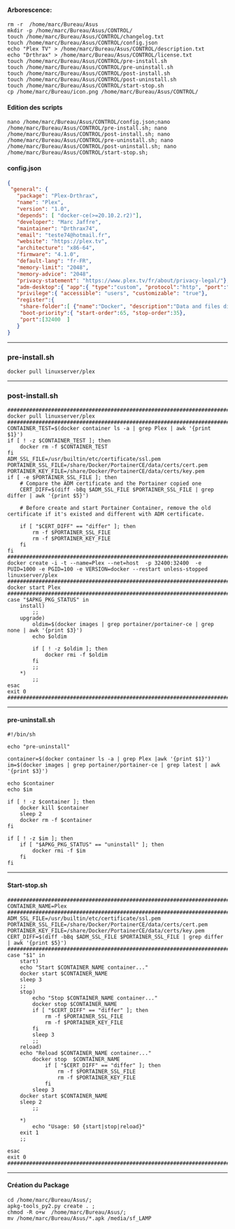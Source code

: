 
#### Arborescence:
````console
rm -r  /home/marc/Bureau/Asus
mkdir -p /home/marc/Bureau/Asus/CONTROL/
touch /home/marc/Bureau/Asus/CONTROL/changelog.txt
touch /home/marc/Bureau/Asus/CONTROL/config.json
echo "Plex TV" > /home/marc/Bureau/Asus/CONTROL/description.txt
echo "Drthrax" > /home/marc/Bureau/Asus/CONTROL/license.txt
touch /home/marc/Bureau/Asus/CONTROL/pre-install.sh
touch /home/marc/Bureau/Asus/CONTROL/pre-uninstall.sh
touch /home/marc/Bureau/Asus/CONTROL/post-install.sh
touch /home/marc/Bureau/Asus/CONTROL/post-uninstall.sh
touch /home/marc/Bureau/Asus/CONTROL/start-stop.sh
cp /home/marc/Bureau/icon.png /home/marc/Bureau/Asus/CONTROL/
````

#### Edition des scripts
````console
nano /home/marc/Bureau/Asus/CONTROL/config.json;nano /home/marc/Bureau/Asus/CONTROL/pre-install.sh; nano /home/marc/Bureau/Asus/CONTROL/post-install.sh; nano /home/marc/Bureau/Asus/CONTROL/pre-uninstall.sh; nano /home/marc/Bureau/Asus/CONTROL/post-uninstall.sh; nano /home/marc/Bureau/Asus/CONTROL/start-stop.sh;
````


#### config.json
````json
{
 "general": {
   "package": "Plex-Drthrax",
   "name": "Plex",
   "version": "1.0",
   "depends": [ "docker-ce(>=20.10.2.r2)"],
   "developer": "Marc Jaffre",
   "maintainer": "Drthrax74",
   "email": "teste74@hotmail.fr",
   "website": "https://plex.tv",
   "architecture": "x86-64",
   "firmware": "4.1.0",
   "default-lang": "fr-FR",
   "memory-limit": "2048",
   "memory-advice": "2048",
   "privacy-statement": "https://www.plex.tv/fr/about/privacy-legal/"},
   "adm-desktop":{ "app":{ "type":"custom", "protocol":"http", "port":"32400", "url": "/web"}},
   "privilege":{ "accessible": "users", "customizable": "true"},
   "register":{
   	"share-folder":[ {"name":"Docker", "description":"Data and files directory for Docker Apps"} ],
   	"boot-priority":{ "start-order":65, "stop-order":35},
	"port":[32400  ]
   }
}
````









----------------------------------------------------------------------------------------------------------------------------------------------------------
### pre-install.sh
````console
docker pull linuxserver/plex
````









----------------------------------------------------------------------------------------------------------------------------------------------------------
### post-install.sh
````console
##########################################################################################################################################################
docker pull linuxserver/plex
##########################################################################################################################################################
CONTAINER_TEST=$(docker container ls -a | grep Plex | awk '{print $1}')
if [ ! -z $CONTAINER_TEST ]; then
	docker rm -f $CONTAINER_TEST
fi
ADM_SSL_FILE=/usr/builtin/etc/certificate/ssl.pem 
PORTAINER_SSL_FILE=/share/Docker/PortainerCE/data/certs/cert.pem
PORTAINER_KEY_FILE=/share/Docker/PortainerCE/data/certs/key.pem
if [ -e $PORTAINER_SSL_FILE ]; then
	# Compare the ADM certificate and the Portainer copied one
	CERT_DIFF=$(diff -bBq $ADM_SSL_FILE $PORTAINER_SSL_FILE | grep differ | awk '{print $5}')
	
	# Before create and start Portainer Container, remove the old certificate if it's existed and different with ADM certificate.
	
	if [ "$CERT_DIFF" == "differ" ]; then
		rm -f $PORTAINER_SSL_FILE
		rm -f $PORTAINER_KEY_FILE
	fi
fi
##########################################################################################################################################################
docker create -i -t --name=Plex --net=host  -p 32400:32400  -e PUID=1000 -e PGID=100 -e VERSION=docker --restart unless-stopped linuxserver/plex
##########################################################################################################################################################
docker start Plex
##########################################################################################################################################################
case "$APKG_PKG_STATUS" in
	install)
		;;
	upgrade)
		oldim=$(docker images | grep portainer/portainer-ce | grep none | awk '{print $3}')
		echo $oldim
		
		if [ ! -z $oldim ]; then 
			docker rmi -f $oldim
		fi
		;;
	*)
		;;
esac
exit 0
##########################################################################################################################################################
````



----------------------------------------------------------------------------------------------------------------------------------------------------------
#### pre-uninstall.sh
````consoel
#!/bin/sh

echo "pre-uninstall"

container=$(docker container ls -a | grep Plex |awk '{print $1}')
im=$(docker images | grep portainer/portainer-ce | grep latest | awk '{print $3}')

echo $container
echo $im

if [ ! -z $container ]; then 
	docker kill $container
	sleep 2
	docker rm -f $container
fi

if [ ! -z $im ]; then 
	if [ "$APKG_PKG_STATUS" == "uninstall" ]; then
		docker rmi -f $im
	fi
fi
````




----------------------------------------------------------------------------------------------------------------------------------------------------------
#### Start-stop.sh
````console
#############################################################################################
CONTAINER_NAME=Plex
#############################################################################################
ADM_SSL_FILE=/usr/builtin/etc/certificate/ssl.pem
PORTAINER_SSL_FILE=/share/Docker/PortainerCE/data/certs/cert.pem
PORTAINER_KEY_FILE=/share/Docker/PortainerCE/data/certs/key.pem
CERT_DIFF=$(diff -bBq $ADM_SSL_FILE $PORTAINER_SSL_FILE | grep differ | awk '{print $5}')
#############################################################################################
case "$1" in
	start)
  	echo "Start $CONTAINER_NAME container..."
    docker start $CONTAINER_NAME
    sleep 3                  
    ;;
	stop)
		echo "Stop $CONTAINER_NAME container..."
		docker stop $CONTAINER_NAME
		if [ "$CERT_DIFF" == "differ" ]; then
			rm -f $PORTAINER_SSL_FILE
			rm -f $PORTAINER_KEY_FILE
		fi
		sleep 3
		;;
	reload)
  	echo "Reload $CONTAINER_NAME container..."		
		docker stop  $CONTAINER_NAME
			if [ "$CERT_DIFF" == "differ" ]; then
				rm -f $PORTAINER_SSL_FILE
				rm -f $PORTAINER_KEY_FILE
			fi
		sleep 3
    docker start $CONTAINER_NAME
    sleep 2
		;;
		
	*)
		echo "Usage: $0 {start|stop|reload}"
    exit 1
    ;;

esac
exit 0
#############################################################################################
````




----------------------------------------------------------------------------------------------------------------------------------------------------------
#### Création du Package
```
cd /home/marc/Bureau/Asus/;
apkg-tools_py2.py create . ;
chmod -R o+w  /home/marc/Bureau/Asus/;
mv /home/marc/Bureau/Asus/*.apk /media/sf_LAMP
```
